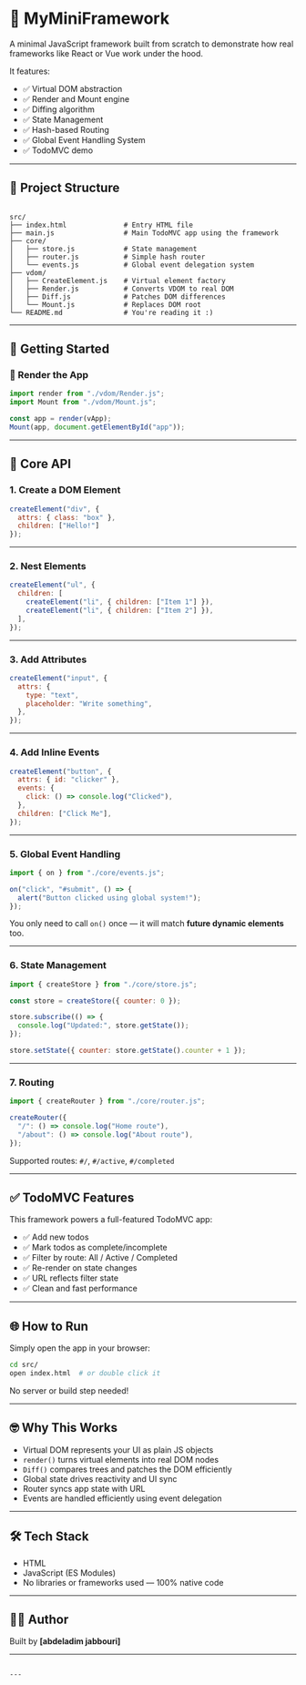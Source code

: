 # 🧩 MyMiniFramework

A minimal JavaScript framework built from scratch to demonstrate how real frameworks like React or Vue work under the hood.

It features:
- ✅ Virtual DOM abstraction
- ✅ Render and Mount engine
- ✅ Diffing algorithm
- ✅ State Management
- ✅ Hash-based Routing
- ✅ Global Event Handling System
- ✅ TodoMVC demo

---

## 📁 Project Structure

```

src/
├── index.html              # Entry HTML file
├── main.js                 # Main TodoMVC app using the framework
├── core/
│   ├── store.js            # State management
│   ├── router.js           # Simple hash router
│   └── events.js           # Global event delegation system
├── vdom/
│   ├── CreateElement.js    # Virtual element factory
│   ├── Render.js           # Converts VDOM to real DOM
│   ├── Diff.js             # Patches DOM differences
│   └── Mount.js            # Replaces DOM root
└── README.md               # You're reading it :)

````

---

## 🚀 Getting Started

### 🔧 Render the App

```js
import render from "./vdom/Render.js";
import Mount from "./vdom/Mount.js";

const app = render(vApp);
Mount(app, document.getElementById("app"));
````

---

## 🧱 Core API

### 1. Create a DOM Element

```js
createElement("div", {
  attrs: { class: "box" },
  children: ["Hello!"]
});
```

---

### 2. Nest Elements

```js
createElement("ul", {
  children: [
    createElement("li", { children: ["Item 1"] }),
    createElement("li", { children: ["Item 2"] }),
  ],
});
```

---

### 3. Add Attributes

```js
createElement("input", {
  attrs: {
    type: "text",
    placeholder: "Write something",
  },
});
```

---

### 4. Add Inline Events

```js
createElement("button", {
  attrs: { id: "clicker" },
  events: {
    click: () => console.log("Clicked"),
  },
  children: ["Click Me"],
});
```

---

### 5. Global Event Handling

```js
import { on } from "./core/events.js";

on("click", "#submit", () => {
  alert("Button clicked using global system!");
});
```

You only need to call `on()` once — it will match **future dynamic elements** too.

---

### 6. State Management

```js
import { createStore } from "./core/store.js";

const store = createStore({ counter: 0 });

store.subscribe(() => {
  console.log("Updated:", store.getState());
});

store.setState({ counter: store.getState().counter + 1 });
```

---

### 7. Routing

```js
import { createRouter } from "./core/router.js";

createRouter({
  "/": () => console.log("Home route"),
  "/about": () => console.log("About route"),
});
```

Supported routes: `#/`, `#/active`, `#/completed`

---

## ✅ TodoMVC Features

This framework powers a full-featured TodoMVC app:

* ✅ Add new todos
* ✅ Mark todos as complete/incomplete
* ✅ Filter by route: All / Active / Completed
* ✅ Re-render on state changes
* ✅ URL reflects filter state
* ✅ Clean and fast performance

---

## 🌐 How to Run

Simply open the app in your browser:

```bash
cd src/
open index.html  # or double click it
```

No server or build step needed!

---

## 🤓 Why This Works

* Virtual DOM represents your UI as plain JS objects
* `render()` turns virtual elements into real DOM nodes
* `Diff()` compares trees and patches the DOM efficiently
* Global state drives reactivity and UI sync
* Router syncs app state with URL
* Events are handled efficiently using event delegation

---

## 🛠️ Tech Stack

* HTML
* JavaScript (ES Modules)
* No libraries or frameworks used — 100% native code

---

## 👨‍💻 Author

Built by **\[abdeladim jabbouri]**

---

```

---

